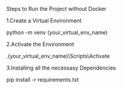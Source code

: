 Steps to Run the Project without Docker


1.Create a Virtual Environment

python -m venv (your_virtual_env_name)

2.Activate the Environment

.\(your_virtual_env_name)\Scripts\Activate

3.Installing all the necessasy Dependencies

pip install -r requirements.txt